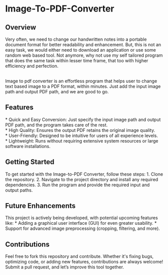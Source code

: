 <h1>Image-To-PDF-Converter</h1>

<h2>Overview</h2>
Very often, we need to change our handwritten notes into a portable document format for better readability and enhancement. But, this is not an easy task, we would either need to download an application or use some random web based tool. Not anymore, why not use my self tailored program that does the same task within lesser time frame, that too with higher efficiency and perfection.</br></br>

Image to pdf converter is an effortless program that helps user to change text based image to a PDF format, within minutes. Just add the input image path and output PDF path, and we are good to go.


<h2>Features</h2>
* Quick and Easy Conversion: Just specify the input image path and output PDF path, and the program takes care of the rest.<br>
* High Quality: Ensures the output PDF retains the original image quality.</br>
* User-Friendly: Designed to be intuitive for users of all experience levels.</br>
* Lightweight: Runs without requiring extensive system resources or large software installations.</br>

<h2>Getting Started</h2>
To get started with the Image-to-PDF Converter, follow these steps:
1. Clone the repository.
2. Navigate to the project directory and install any required dependencies.
3. Run the program and provide the required input and output paths.

<h2>Future Enhancements</h2>
This project is actively being developed, with potential upcoming features like:
* Adding a graphical user interface (GUI) for even greater usability.
* Support for advanced image preprocessing (cropping, filtering, and more).

<h2>Contributions</h2>
Feel free to fork this repository and contribute. Whether it's fixing bugs, optimizing code, or adding new features, contributions are always welcome! Submit a pull request, and let’s improve this tool together.
